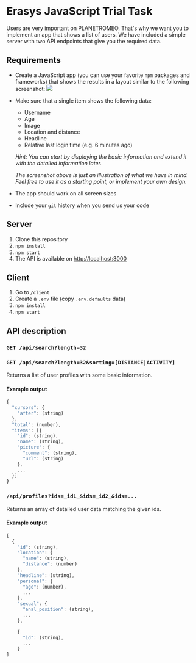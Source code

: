 # Erasys JavaScript Trial Task
Users are very important on PLANETROMEO. That's why we want you to implement an app that shows a list of users. We have included a simple server with two API endpoints that give you the required data.

## Requirements
- Create a JavaScript app (you can use your favorite `npm` packages and frameworks) that shows the results in a layout similar to the following screenshot:
![](./data/mockup.jpg)

- Make sure that a single item shows the following data:
  - Username
  - Age
  - Image
  - Location and distance
  - Headline
  - Relative last login time (e.g. 6 minutes ago)

  *Hint: You can start by displaying the basic information and extend  it with the detailed information later.*

  *The screenshot above is just an illustration of what we have in mind. Feel free to use it as a starting point, or implement your own design.*

- The app should work on all screen sizes
- Include your `git` history when you send us your code

## Server
1. Clone this repository
2. `npm install`
3. `npm start`
4. The API is available on [http://localhost:3000](http://localhost:3000)

## Client
1. Go to `/client`
2. Create a `.env` file (copy `.env.defaults` data)
3. `npm install`
4. `npm start`

## API description
### `GET /api/search?length=32`
### `GET /api/search?length=32&sorting=[DISTANCE|ACTIVITY]`
Returns a list of user profiles with some basic information.

#### Example output
```javascript
{
  "cursors": {
    "after": (string)
  },
  "total": (number),
  "items": [{
    "id": (string),
    "name": (string),
    "picture": {
      "comment": (string),
      "url": (string)
    },
    ...
  }]
}
```

### `/api/profiles?ids=_id1_&ids=_id2_&ids=...`
Returns an array of detailed user data matching the given ids.

#### Example output
```javascript
[
  {
    "id": (string),
    "location": {
      "name": (string),
      "distance": (number)
    },
    "headline": (string),
    "personal": {
      "age": (number),
      ...
    },
    "sexual": {
      "anal_position": (string),
      ...
    },

    {
      "id": (string),
      ...
    }
]
```
